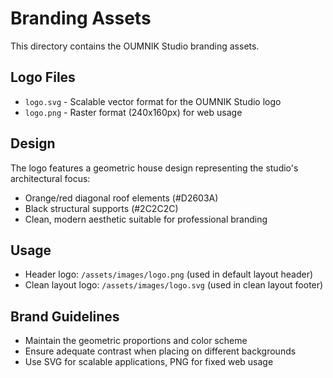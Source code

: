 # Branding Assets

This directory contains the OUMNIK Studio branding assets.

## Logo Files
- `logo.svg` - Scalable vector format for the OUMNIK Studio logo
- `logo.png` - Raster format (240x160px) for web usage

## Design
The logo features a geometric house design representing the studio's architectural focus:
- Orange/red diagonal roof elements (#D2603A)
- Black structural supports (#2C2C2C)
- Clean, modern aesthetic suitable for professional branding

## Usage
- Header logo: `/assets/images/logo.png` (used in default layout header)
- Clean layout logo: `/assets/images/logo.svg` (used in clean layout footer)

## Brand Guidelines
- Maintain the geometric proportions and color scheme
- Ensure adequate contrast when placing on different backgrounds
- Use SVG for scalable applications, PNG for fixed web usage